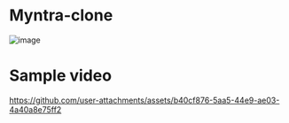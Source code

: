 # Myntra-clone
![image](https://github.com/user-attachments/assets/2138d9cb-1cf0-4900-90ff-e6f7904652f5)
# Sample video 





https://github.com/user-attachments/assets/b40cf876-5aa5-44e9-ae03-4a40a8e75ff2


